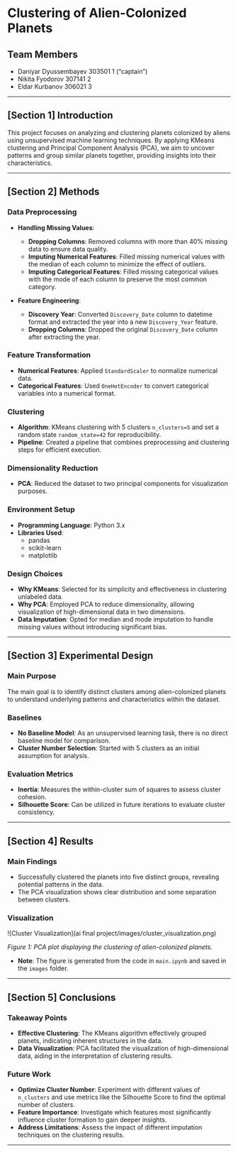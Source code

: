 # Clustering of Alien-Colonized Planets

## Team Members

- Daniyar Dyussembayev 303501 1 (“captain”)
- Nikita Fyodorov 307141 2
- Eldar Kurbanov 306021 3
---

## [Section 1] Introduction

This project focuses on analyzing and clustering planets colonized by aliens using unsupervised machine learning techniques. By applying KMeans clustering and Principal Component Analysis (PCA), we aim to uncover patterns and group similar planets together, providing insights into their characteristics.

---

## [Section 2] Methods

### Data Preprocessing

- **Handling Missing Values**:
  - **Dropping Columns**: Removed columns with more than 40% missing data to ensure data quality.
  - **Imputing Numerical Features**: Filled missing numerical values with the median of each column to minimize the effect of outliers.
  - **Imputing Categorical Features**: Filled missing categorical values with the mode of each column to preserve the most common category.

- **Feature Engineering**:
  - **Discovery Year**: Converted `Discovery_Date` column to datetime format and extracted the year into a new `Discovery_Year` feature.
  - **Dropping Columns**: Dropped the original `Discovery_Date` column after extracting the year.

### Feature Transformation

- **Numerical Features**: Applied  `StandardScaler` to normalize numerical data.
- **Categorical Features**: Used `OneHotEncoder` to convert categorical variables into a numerical format.

### Clustering

- **Algorithm**: KMeans clustering with 5 clusters `n_clusters=5` and set a random state `random_state=42` for reproducibility.
- **Pipeline**: Created a pipeline that combines preprocessing and clustering steps for efficient execution.

### Dimensionality Reduction

- **PCA**: Reduced the dataset to two principal components for visualization purposes.

### Environment Setup

- **Programming Language**: Python 3.x
- **Libraries Used**:
  - pandas
  - scikit-learn
  - matplotlib

### Design Choices

- **Why KMeans**: Selected for its simplicity and effectiveness in clustering unlabeled data.
- **Why PCA**: Employed PCA to reduce dimensionality, allowing visualization of high-dimensional data in two dimensions.
- **Data Imputation**: Opted for median and mode imputation to handle missing values without introducing significant bias.

---

## [Section 3] Experimental Design

### Main Purpose

The main goal is to identify distinct clusters among alien-colonized planets to understand underlying patterns and characteristics within the dataset.

### Baselines

- **No Baseline Model**: As an unsupervised learning task, there is no direct baseline model for comparison.
- **Cluster Number Selection**: Started with 5 clusters as an initial assumption for analysis.

### Evaluation Metrics

- **Inertia**: Measures the within-cluster sum of squares to assess cluster cohesion.
- **Silhouette Score**: Can be utilized in future iterations to evaluate cluster consistency.

---

## [Section 4] Results

### Main Findings

- Successfully clustered the planets into five distinct groups, revealing potential patterns in the data.
- The PCA visualization shows clear distribution and some separation between clusters.

### Visualization

![Cluster Visualization](ai final project/images/cluster_visualization.png)

*Figure 1: PCA plot displaying the clustering of alien-colonized planets.*

- **Note**: The figure is generated from the code in `main.ipynb` and saved in the `images` folder.

---

## [Section 5] Conclusions

### Takeaway Points

- **Effective Clustering**: The KMeans algorithm effectively grouped planets, indicating inherent structures in the data.
- **Data Visualization**: PCA facilitated the visualization of high-dimensional data, aiding in the interpretation of clustering results.

### Future Work

- **Optimize Cluster Number**: Experiment with different values of `n_clusters` and use metrics like the Silhouette Score to find the optimal number of clusters.
- **Feature Importance**: Investigate which features most significantly influence cluster formation to gain deeper insights.
- **Address Limitations**: Assess the impact of different imputation techniques on the clustering results.

---

